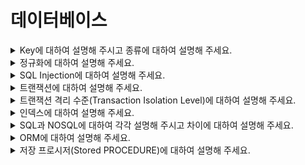 # 데이터베이스

<details>
  <summary>Key에 대하여 설명해 주시고 종류에 대하여 설명해 주세요.</summary>
  <br>

- Key란 데이터베이스에서 검색, 정렬시 tuple을 구분할 수 있는 기준이 되는 Attribute입니다. 종류로는 Tuple을 유일하게 식별하기 위해 사용하는 속성들의 부분 집합의 후보키, 후보키 중 선택한 Main Key인 기본키, 다른 릴레이션의 기본키를 그대로 참조하는 속성의 집합의 외래키 등이 있습니다.
## Candidate Key (후보키)
- Tuple을 유일하게 식별하기 위해 사용하는 속성들의 부분 집합. (기본키로 사용할 수 있는 속성들)

    ### 2가지 조건 만족
    - 유일성 : Key로 하나의 Tuple을 유일하게 식별할 수 있음
    - 최소성 : 꼭 필요한 속성으로만 구성

## Primary Key (기본키)
- 후보키 중 선택한 Main Key

    ### 특징
    - Null 값을 가질 수 없음
    - 동일한 값이 중복될 수 없음

## Alternate Key (대체키)
- 후보키 중 기본키를 제외한 나머지 키 = 보조키


## Super Key (슈퍼키)
- 유일성은 만족하지만, 최소성은 만족하지 못하는 키


## Foreign Key (외래키)
- 다른 릴레이션의 기본키를 그대로 참조하는 속성의 집합

</details>

<details>
  <summary>정규화에 대하여 설명해 주세요.</summary>
  <br>

- 가장 큰 목표는 테이블 간 중복된 데이터를 허용하지 않는 것입니다.
- 정규화에는 여러가지 단계가 있지만, 대체적으로 1~3단계 정규화까지의 과정을 거칩니다.
## 제 1정규화(1NF)
- 테이블 컬럼이 원자값(하나의 값)을 갖도록 테이블을 분리시키는 것을 말합니다.

## 제 2정규화(2NF)
- 테이블의 모든 컬럼이 완전 함수적 종속을 만족시키도록 하는 것입니다.

## 제 3정규화(3NF)
- 2NF가 진행된 테이블에서 이행적 종속을 없애기 위해 테이블을 분리하는 것입니다.

</details>

<details>
  <summary>SQL Injection에 대하여 설명해 주세요.</summary>
  <br>

- 해커에 의해 조작된 SQL 쿼리문이 데이터베이스에 그대로 전달되어 비정상적 명령을 실행시키는 공격 기법입니다.

- 공격 방법
  - 인증 우회
  - 데이터 노출

- 방어 방법
  - input 값을 받을 때, 특수문자 여부 검사하기
  - SQL 서버 오류 발생 시, 해당하는 에러 메시지 감추기
  - preparestatement 사용하기
  
</details>

<details>
  <summary>트랜잭션에 대하여 설명해 주세요.</summary>
  <br>

- 트랜잭션이란 데이터베이스의 상태를 변화시키기 위해 수행하는 작업 단위입니다.
- 특징으로는 `원자성(Atomicity)`, `일관성(Consistency)`, `독립성(Isolation)`, `지속성(Durability)`이 있습니다.
- 연산으로는 `Commit`, `RollBack`이 있습니다.
  
</details>

<details>
  <summary>트랜잭션 격리 수준(Transaction Isolation Level)에 대하여 설명해 주세요.</summary>
  <br>

- 트랜잭션에서 일관성 없는 데이터를 허용하도록 하는 수준입니다.

### 필요성
- 데이터베이스는 ACID 특징과 같이 트랜잭션이 독립적인 수행을 하도록 하며 Locking을 통해, 트랜잭션이 DB를 다루는 동안 다른 트랜잭션이 관여하지 못하도록 막는 것이 필요합니다.
- 무조건 Locking으로 동시에 수행되는 수많은 트랜잭션들을 순서대로 처리하는 방식으로 구현하게 되면 데이터베이스의 성능은 떨어지게 될 것이며 성능을 높이기 위해 Locking의 범위를 줄인다면, 잘못된 값이 처리될 문제가 발생하게 됩니다.

### 종류
- `Read Uncommitted` (레벨 0)
  - SELECT 문장이 수행되는 동안 해당 데이터에 Shared Lock이 걸리지 않는 계층
  - 트랜잭션에 처리중이거나, 아직 Commit되지 않은 데이터를 다른 트랜잭션이 읽는 것을 허용함
  - 데이터베이스의 일관성을 유지하는 것이 불가능함
- `Read Committed` (레벨 1)
  - SELECT 문장이 수행되는 동안 해당 데이터에 Shared Lock이 걸리는 계층
  - 트랜잭션이 수행되는 동안 다른 트랜잭션이 접근할 수 없어 대기하게 됨
  - Commit이 이루어진 트랜잭션만 조회 가능
  - 대부분의 SQL 서버가 `Default`로 사용하는 Isolation Level임
- `Repeatable Read` (레벨 2)
  - 트랜잭션이 완료될 때까지 SELECT 문장이 사용하는 모든 데이터에 Shared Lock이 걸리는 계층
  - 트랜잭션이 범위 내에서 조회한 데이터 내용이 항상 동일함을 보장함
  - 다른 사용자는 트랜잭션 영역에 해당되는 데이터에 대한 수정 불가능
  - MySQL에서 Default로 사용하는 Isolation Level
- `Serializable` (레벨 3)
  - 트랜잭션이 완료될 때까지 SELECT 문장이 사용하는 모든 데이터에 Shared Lock이 걸리는 계층
  - 완벽한 읽기 일관성 모드를 제공함
  - 다른 사용자는 트랜잭션 영역에 해당되는 데이터에 대한 수정 및 입력 불가능

### 선택 시 고려사항
- Isolation Level에 대한 조정은, 동시성과 데이터 무결성에 연관되어 있습니다.
- 동시성을 증가시키면 데이터 무결성에 문제가 발생하고, 데이터 무결성을 유지하면 동시성이 떨어지게 됩니다.
- 레벨을 높게 조정할 수록 발생하는 비용이 증가합니다.

</details>

<details>
  <summary>인덱스에 대하여 설명해 주세요.</summary>
  <br>

- 인덱스란 추가적인 쓰기 작업과 저장 공간을 활용하여 데이터베이스 테이블의 검색 속도를 향상시키기 위한 자료구조입니다.
- 데이터베이스 안의 레코드를 처음부터 풀스캔하지 않고, B+ Tree로 구성된 구조에서 Index 파일 검색으로 속도를 향상시키는 기술입니다.
  
</details>

<details>
  <summary>SQL과 NOSQL에 대하여 각각 설명해 주시고 차이에 대하여 설명해 주세요.</summary>
  <br>

- SQL을 사용하면 RDBMS에서 데이터를 저장, 수정, 삭제 및 검색 할 수 있습니다.
- RDBMS에서 데이터는 테이블에 레코드로 저장되는데, 각 테이블마다 명확하게 정의된 구조가 있습니다. 따라서 스키마를 준수하지 않은 레코드는 테이블에 추가할 수 없습니다.

- NoSQL은 주로 Not Only SQL을 칭합니다.
- NoSQL 데이터베이스(일명 "SQL만을 사용하지 않는 데이터베이스")는 표 형식이 아니며, 관계형 테이블과는 다른 방식으로 데이터를 저장합니다.
- NoSQL 데이터베이스는 데이터 모델에 따라 유형이 다양합니다. 주요 유형으로는 문서, 키 값, 와이드 컬럼, 그래프가 있고 이를 통하여 유연한 스키마를 제공하며, 대량의 데이터와 높은 사용자 부하에서도 손쉽게 확장이 가능합니다.

## SQL 장점
  - 명확하게 정의된 스키마, 데이터 무결성 보장
  - 관계는 각 데이터를 중복없이 한번만 저장
## SQL 단점
  - 덜 유연함. 데이터 스키마를 사전에 계획하고 알려야 함. (나중에 수정하기 힘듬)
  - 관계를 맺고 있어서 조인문이 많은 복잡한 쿼리가 만들어질 수 있음
  - 대체로 수직적 확장만 가능함
## NoSQL 장점
  - 스키마가 없어서 유연함. 언제든지 저장된 데이터를 조정하고 새로운 필드 추가 가능
  - 데이터는 애플리케이션이 필요로 하는 형식으로 저장됨. 데이터 읽어오는 속도 빨라짐
  - 수직 및 수평 확장이 가능해서 애플리케이션이 발생시키는 모든 읽기/쓰기 요청 처리 가능
## NoSQL 단점
  - 유연성으로 인해 데이터 구조 결정을 미루게 될 수 있음
  - 데이터 중복을 계속 업데이트 해야 함
  - 데이터가 여러 컬렉션에 중복되어 있기 때문에 수정 시 모든 컬렉션에서 수행해야 함 (SQL에서는 중복 데이터가 없으므로 한번만 수행이 가능)

## SQL 데이터베이스 사용이 더 좋을 때
- 관계를 맺고 있는 데이터가 자주 변경되는 애플리케이션의 경우(NoSQL에서는 여러 컬렉션을 모두 수정해야 하기 때문에 비효율적)
- 변경될 여지가 없고, 명확한 스키마가 사용자와 데이터에게 중요한 경우

## NoSQL 데이터베이스 사용이 더 좋을 때
- 정확한 데이터 구조를 알 수 없거나 변경/확장 될 수 있는 경우
- 읽기를 자주 하지만, 데이터 변경은 자주 없는 경우
- 데이터베이스를 수평으로 확장해야 하는 경우 (막대한 양의 데이터를 다뤄야 하는 경우)


### Scale-Up vs Scale-Out
- 수직적 확장(Scale-Up) : 단순히 데이터베이스 서버의 성능을 향상시키는 것 (ex. CPU 업그레이드)
- 수평적 확장(Scale-Out) : 더 많은 서버가 추가되고 데이터베이스가 전체적으로 분산됨을 의미 (하나의 데이터베이스에서 작동하지만 여러 호스트에서 작동)

</details>

<details>
  <summary>ORM에 대하여 설명해 주세요.</summary>
  <br>

- Object Relational Mapping의 약자로 객체와 데이터베이스의 관계를 매핑해주는 도구입니다.
- 종류로는 TypeORM, Sequelize, SQLAlchemy 등이 있습니다.

### 장점
- 객체 지향적인 코드로 인해 더 직관적이고 비즈니스 로직에 더 집중할 수 있게 도와줍니다.
- 재사용 및 유지보수의 편리성이 증가합니다.
- DBMS에 대한 종속성이 줄어듭니다.

### 단점
- ORM 으로만 완벽한 서비스를 구현하기가 어렵습니다.
  - 사용하기는 편하지만 설계는 매우 신중하게 해야합니다.
  - 프로젝트의 복잡성이 커질경우 난이도 또한 올라갈 수 있습니다.
  - 잘못 구현된 경우에 속도 저하 및 심각할 경우 일관성이 무너지는 문제점이 생길 수 있습니다.
  - 일부 자주 사용되는 대형 쿼리는 속도를 위해 SP를 쓰는등 별도의 튜닝이 필요한 경우가 있습니다.
- 프로시저가 많은 시스템에선 ORM의 객체 지향적인 장점을 활용하기 어렵습니다.

</details>

<details>
  <summary>저장 프로시저(Stored PROCEDURE)에 대하여 설명해 주세요.</summary>
  <br>

- 일련의 쿼리를 마치 하나의 함수처럼 실행하기 위한 쿼리의 집합입니다.
- 프로시저를 만들어두면, 애플리케이션에서 여러 상황에 따라 해당 쿼리문이 필요할 때 인자 값만 전달하여 쉽게 원하는 결과물을 받아낼 수 있습니다.

### 장점
- 최적화 & 캐시
  - 프로시저의 최초 실행 시 최적화 상태로 컴파일이 되며, 그 이후 프로시저 캐시에 저장됩니다.
  - 만약 해당 프로세스가 여러번 사용될 때, 다시 컴파일 작업을 거치지 않고 캐시에서 가져오게 됩니다.

- 유지 보수
  - 작업이 변경될 때, 다른 작업은 건드리지 않고 프로시저 내부에서 수정만 하면 됩니다. (But, 장점이 단점이 될 수도 있는 부분이기도.. )

- 트래픽 감소
  - 클라이언트가 직접 SQL문을 작성하지 않고, 프로시저명에 매개변수만 담아 전달하면 됩니다. 즉, SQL문이 서버에 이미 저장되어 있기 때문에 클라이언트와 서버 간 네트워크 상 트래픽이 감소됩니다.

- 보안
  - 프로시저 내에서 참조 중인 테이블의 접근을 막을 수 있다.

### 단점
- 호환성
  - 구문 규칙이 SQL / PSM 표준과의 호환성이 낮기 때문에 코드 자산으로의 재사용성이 나쁩니다.

- 성능
  - 문자 또는 숫자 연산에서 프로그래밍 언어인 C나 Java보다 성능이 느립니다.

- 디버깅
  - 에러가 발생했을 때, 어디서 잘못됐는지 디버깅하는 것이 힘들 수 있습니다.

### Reference
- [저장 프로시저(Stored PROCEDURE)](https://github.com/gyoogle/tech-interview-for-developer/blob/master/Computer%20Science/Database/%EC%A0%80%EC%9E%A5%20%ED%94%84%EB%A1%9C%EC%8B%9C%EC%A0%80(Stored%20PROCEDURE).md)
- [저장 프로시저 wiki](https://ko.wikipedia.org/wiki/%EC%A0%80%EC%9E%A5_%ED%94%84%EB%A1%9C%EC%8B%9C%EC%A0%80)
</details>
